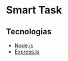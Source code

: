 
# Smart Task

## Tecnologias
- [Node.js](https://nodejs.org/en/)
- [Express.js](https://expressjs.com)
